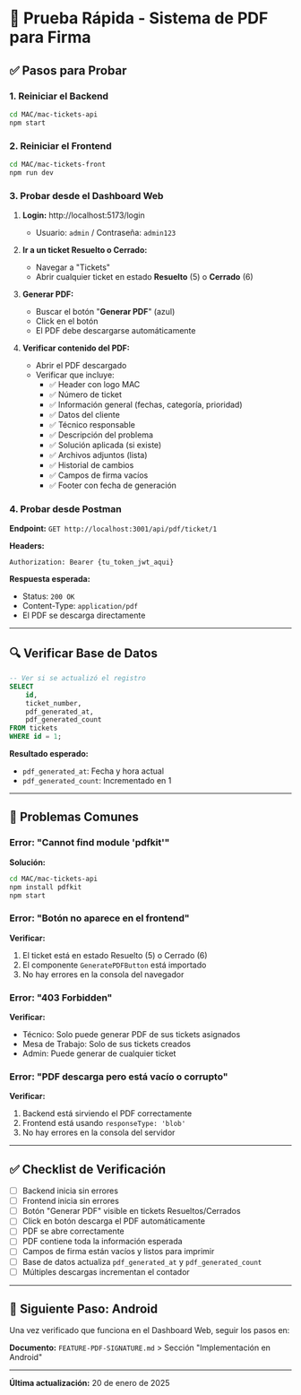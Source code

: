 # 🚀 Prueba Rápida - Sistema de PDF para Firma

## ✅ **Pasos para Probar**

### **1. Reiniciar el Backend**

```bash
cd MAC/mac-tickets-api
npm start
```

### **2. Reiniciar el Frontend**

```bash
cd MAC/mac-tickets-front
npm run dev
```

### **3. Probar desde el Dashboard Web**

1. **Login:** http://localhost:5173/login
   - Usuario: `admin` / Contraseña: `admin123`

2. **Ir a un ticket Resuelto o Cerrado:**
   - Navegar a "Tickets"
   - Abrir cualquier ticket en estado **Resuelto** (5) o **Cerrado** (6)

3. **Generar PDF:**
   - Buscar el botón "**Generar PDF**" (azul)
   - Click en el botón
   - El PDF debe descargarse automáticamente

4. **Verificar contenido del PDF:**
   - Abrir el PDF descargado
   - Verificar que incluye:
     - ✅ Header con logo MAC
     - ✅ Número de ticket
     - ✅ Información general (fechas, categoría, prioridad)
     - ✅ Datos del cliente
     - ✅ Técnico responsable
     - ✅ Descripción del problema
     - ✅ Solución aplicada (si existe)
     - ✅ Archivos adjuntos (lista)
     - ✅ Historial de cambios
     - ✅ Campos de firma vacíos
     - ✅ Footer con fecha de generación

### **4. Probar desde Postman**

**Endpoint:** `GET http://localhost:3001/api/pdf/ticket/1`

**Headers:**
```
Authorization: Bearer {tu_token_jwt_aqui}
```

**Respuesta esperada:**
- Status: `200 OK`
- Content-Type: `application/pdf`
- El PDF se descarga directamente

---

## 🔍 **Verificar Base de Datos**

```sql
-- Ver si se actualizó el registro
SELECT 
    id, 
    ticket_number, 
    pdf_generated_at, 
    pdf_generated_count 
FROM tickets 
WHERE id = 1;
```

**Resultado esperado:**
- `pdf_generated_at`: Fecha y hora actual
- `pdf_generated_count`: Incrementado en 1

---

## 🐛 **Problemas Comunes**

### **Error: "Cannot find module 'pdfkit'"**
**Solución:**
```bash
cd MAC/mac-tickets-api
npm install pdfkit
npm start
```

### **Error: "Botón no aparece en el frontend"**
**Verificar:**
1. El ticket está en estado Resuelto (5) o Cerrado (6)
2. El componente `GeneratePDFButton` está importado
3. No hay errores en la consola del navegador

### **Error: "403 Forbidden"**
**Verificar:**
- Técnico: Solo puede generar PDF de sus tickets asignados
- Mesa de Trabajo: Solo de sus tickets creados
- Admin: Puede generar de cualquier ticket

### **Error: "PDF descarga pero está vacío o corrupto"**
**Verificar:**
1. Backend está sirviendo el PDF correctamente
2. Frontend está usando `responseType: 'blob'`
3. No hay errores en la consola del servidor

---

## ✅ **Checklist de Verificación**

- [ ] Backend inicia sin errores
- [ ] Frontend inicia sin errores
- [ ] Botón "Generar PDF" visible en tickets Resueltos/Cerrados
- [ ] Click en botón descarga el PDF automáticamente
- [ ] PDF se abre correctamente
- [ ] PDF contiene toda la información esperada
- [ ] Campos de firma están vacíos y listos para imprimir
- [ ] Base de datos actualiza `pdf_generated_at` y `pdf_generated_count`
- [ ] Múltiples descargas incrementan el contador

---

## 📱 **Siguiente Paso: Android**

Una vez verificado que funciona en el Dashboard Web, seguir los pasos en:

**Documento:** `FEATURE-PDF-SIGNATURE.md` > Sección "Implementación en Android"

---

**Última actualización:** 20 de enero de 2025

